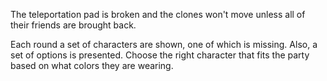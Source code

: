 The teleportation pad is broken and the clones won't move unless all of their friends are brought back.

Each round a set of characters are shown, one of which is missing. Also, a set of options is presented. Choose the right character that fits the party based on what colors they are wearing.